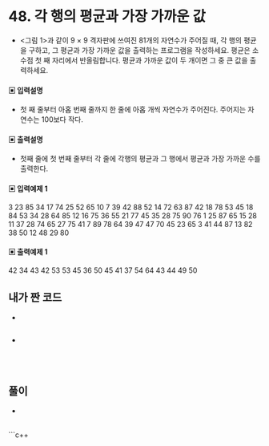 # 48. 각 행의 평균과 가장 가까운 값
* <그림 1>과 같이 9 × 9 격자판에 쓰여진 81개의 자연수가 주어질 때, 각 행의 평균을 구하고, 그 평균과 가장 가까운 값을 출력하는 프로그램을 작성하세요. 평균은 소수점 첫 째 자리에서 반올림합니다. 평균과 가까운 값이 두 개이면 그 중 큰 값을 출력하세요.



#### ▣ 입력설명

* 첫 째 줄부터 아홉 번째 줄까지 한 줄에 아홉 개씩 자연수가 주어진다. 주어지는 자연수는 100보다 작다.




#### ▣ 출력설명

* 첫째 줄에 첫 번째 줄부터 각 줄에 각행의 평균과 그 행에서 평균과 가장 가까운 수를 출력한다.






#### ▣ 입력예제 1
3 23 85 34 17 74 25 52 65
10 7 39 42 88 52 14 72 63
87 42 18 78 53 45 18 84 53
34 28 64 85 12 16 75 36 55
21 77 45 35 28 75 90 76 1
25 87 65 15 28 11 37 28 74
65 27 75 41 7 89 78 64 39
47 47 70 45 23 65 3 41 44
87 13 82 38 50 12 48 29 80



#### ▣ 출력예제 1
42 34
43 42
53 53
45 36
50 45
41 37
54 64
43 44
49 50



## 내가 짠 코드
* 
```c++


```
* 
<br><br> 

## 풀이
*  
<br/>
```c++


```
